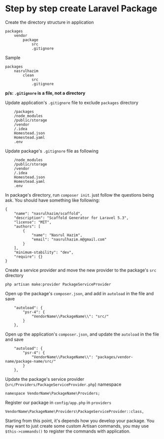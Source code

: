 # Step by step create Laravel Package

Create the directory structure in application

```
packages
	vendor
		package
			src
			.gitignore
```

Sample

```
packages
	nasrulhazim
		clean
			src
			.gitignore
```

**p/s: `.gitignore` is a file, not a directory**

Update application's `.gitignore` file to exclude `packages` directory

```
	/packages
	/node_modules
	/public/storage
	/vendor
	/.idea
	Homestead.json
	Homestead.yaml
	.env
``` 

Update package's `.gitignore` file as following

```
	/node_modules
	/public/storage
	/vendor
	/.idea
	Homestead.json
	Homestead.yaml
	.env
```

In package's directory, run `composer init`. just follow the questions being ask. You should have something like following:

```
{
    "name": "nasrulhazim/scaffold",
    "description": "Scaffold Generator for Laravel 5.3",
    "license": "MIT",
    "authors": [
        {
            "name": "Nasrul Hazim",
            "email": "nasrulhazim.m@gmail.com"
        }
    ],
    "minimum-stability": "dev",
    "require": {}
}
```

Create a service provider and move the new provider to the package's `src` directory

```
php artisan make:provider PackageServiceProvider
```

Open up the package's `composer.json`, and add in `autoload` in the file and save

```
	"autoload": {
        "psr-4": {
            "VendorName\\PackageName\\": "src/"
        }
    },
```

Open up the application's `composer.json`, and update the `autoload` in the file and save

```
	"autoload": {
        "psr-4": {
            "VendorName\\PackageName\\": "packages/vendor-name/package-name/src/"
        }
    },
```

Update the package's service provider (`src/Providers/PackageServiceProvider.php`) namespace 

```
namespace VendorName\PackageName\Providers;
```

Register our package in `config/app.php` in `providers` 

```
VendorName\PackageName\Providers\PackageServiceProvider::class,
```

Starting from this point, it's depends how you develop your package. You may want to just create some custom Artisan commands, you may use `$this->commands()` to register the commands with application.






